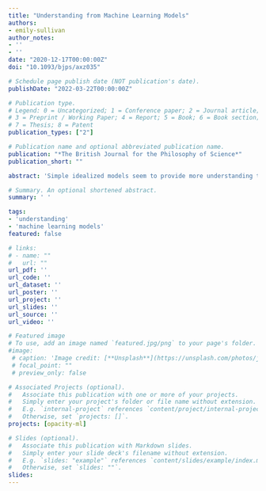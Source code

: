 ```yaml
---
title: "Understanding from Machine Learning Models"
authors:
- emily-sullivan
author_notes:
- ''
- ''
date: "2020-12-17T00:00:00Z"
doi: "10.1093/bjps/axz035"

# Schedule page publish date (NOT publication's date).
publishDate: "2022-03-22T00:00:00Z"

# Publication type.
# Legend: 0 = Uncategorized; 1 = Conference paper; 2 = Journal article;
# 3 = Preprint / Working Paper; 4 = Report; 5 = Book; 6 = Book section;
# 7 = Thesis; 8 = Patent
publication_types: ["2"]

# Publication name and optional abbreviated publication name.
publication: "*The British Journal for the Philosophy of Science*"
publication_short: ""

abstract: 'Simple idealized models seem to provide more understanding than opaque, complex, and hyper-realistic models. However, an increasing number of scientists are going in the opposite direction by utilizing opaque machine learning models to make predictions and draw inferences, suggesting that scientists are opting for models that have less potential for understanding. Are scientists trading understanding for some other epistemic or pragmatic good when they choose a machine learning model? Or are the assumptions behind why minimal models provide understanding misguided? In this article, using the case of deep neural networks, I argue that it is not the complexity or black box nature of a model that limits how much understanding the model provides. Instead, it is a lack of scientific and empirical evidence supporting the link that connects a model to the target phenomenon that primarily prohibits understanding.'

# Summary. An optional shortened abstract.
summary: ' '

tags:
- 'understanding'
- 'machine learning models'
featured: false

# links:
# - name: ""
#   url: ""
url_pdf: ''
url_code: ''
url_dataset: ''
url_poster: ''
url_project: ''
url_slides: ''
url_source: ''
url_video: ''

# Featured image
# To use, add an image named `featured.jpg/png` to your page's folder. 
#image:
 # caption: 'Image credit: [**Unsplash**](https://unsplash.com/photos/jdD8gXaTZsc)'
 # focal_point: ""
 # preview_only: false

# Associated Projects (optional).
#   Associate this publication with one or more of your projects.
#   Simply enter your project's folder or file name without extension.
#   E.g. `internal-project` references `content/project/internal-project/index.md`.
#   Otherwise, set `projects: []`.
projects: [opacity-ml]

# Slides (optional).
#   Associate this publication with Markdown slides.
#   Simply enter your slide deck's filename without extension.
#   E.g. `slides: "example"` references `content/slides/example/index.md`.
#   Otherwise, set `slides: ""`.
slides:
---
```



